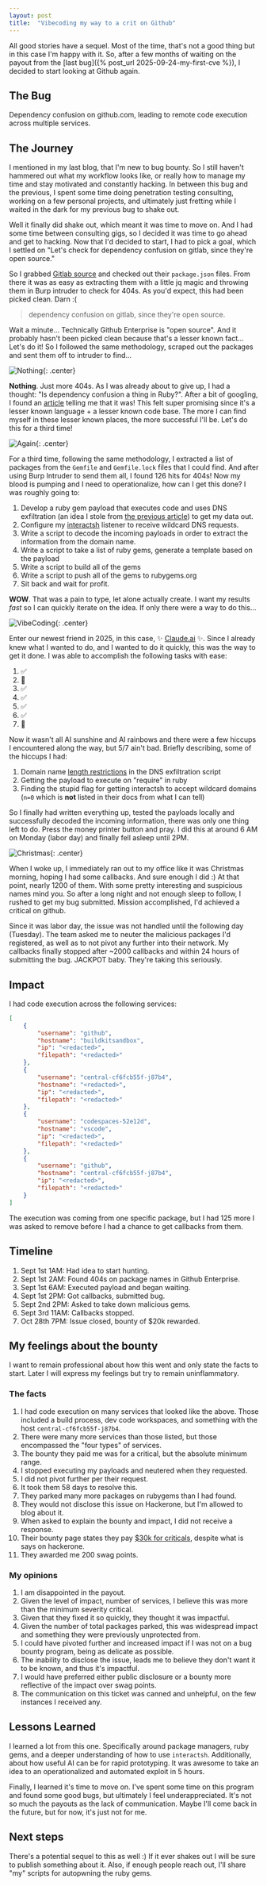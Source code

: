 ```yaml
---
layout: post
title:  "Vibecoding my way to a crit on Github"
---
```


All good stories have a sequel. Most of the time, that's not a good thing but in this case I'm happy with it. So, after a few months of waiting on the payout from the [last bug]({% post_url 2025-09-24-my-first-cve %}), I decided to start looking at Github again.

## The Bug

Dependency confusion on github.com, leading to remote code execution across multiple services.

## The Journey

I mentioned in my last blog, that I'm new to bug bounty. So I still haven't hammered out what my workflow looks like, or really how to manage my time and stay motivated and constantly hacking. In between this bug and the previous, I spent some time doing penetration testing consulting, working on a few personal projects, and ultimately just fretting while I waited in the dark for my previous bug to shake out.

Well it finally did shake out, which meant it was time to move on. And I had some time between consulting gigs, so I decided it was time to go ahead and get to hacking. Now that I'd decided to start, I had to pick a goal, which I settled on "Let's check for dependency confusion on gitlab, since they're open source."

So I grabbed [Gitlab source](https://gitlab.com/rluna-gitlab/gitlab-ce) and checked out their `package.json` files. From there it was as easy as extracting them with a little jq magic and throwing them in Burp intruder to check for 404s. As you'd expect, this had been picked clean. Darn :(

> dependency confusion on gitlab, since they're open source.

Wait a minute... Technically Github Enterprise is "open source". And it probably hasn't been picked clean because that's a lesser known fact... Let's do it! So I followed the same methodology, scraped out the packages and sent them off to intruder to find...

![Nothing](/images/nothing.gif){: .center}

**Nothing**. Just more 404s. As I was already about to give up, I had a thought: "Is dependency confusion a thing in Ruby?". After a bit of googling, I found an [article](https://medium.com/@alex.birsan/dependency-confusion-4a5d60fec610) telling me that it was! This felt super promising since it's a lesser known language + a lesser known code base. The more I can find myself in these lesser known places, the more successful I'll be. Let's do this for a third time!

![Again](/images/again.gif){: .center}

For a third time, following the same methodology, I extracted a list of packages from the `Gemfile` and `Gemfile.lock` files that I could find. And after using Burp Intruder to send them all, I found 126 hits for 404s! Now my blood is pumping and I need to operationalize, how can I get this done? I was roughly going to:

1. Develop a ruby gem payload that executes code and uses DNS exfiltration (an idea I stole from [the previous article](https://medium.com/@alex.birsan/dependency-confusion-4a5d60fec610)) to get my data out.
1. Configure my [interactsh](https://github.com/projectdiscovery/interactsh) listener to receive wildcard DNS requests.
1. Write a script to decode the incoming payloads in order to extract the information from the domain name.
1. Write a script to take a list of ruby gems, generate a template based on the payload
1. Write a script to build all of the gems
1. Write a script to push all of the gems to rubygems.org
1. Sit back and wait for profit.


**WOW**. That was a pain to type, let alone actually create. I want my results *fast* so I can quickly iterate on the idea. If only there were a way to do this...

![VibeCoding](/images/ai.png){: .center}

Enter our newest friend in 2025, in this case, ✨ [Claude.ai](https://claude.ai/) ✨. Since I already knew what I wanted to do, and I wanted to do it quickly, this was the way to get it done. I was able to accomplish the following tasks with ease:

1. ✅
1. 🛑
1. ✅
1. ✅
1. ✅
1. ✅
1. 🛑

Now it wasn't all AI sunshine and AI rainbows and there were a few hiccups I encountered along the way, but 5/7 ain't bad. Briefly describing, some of the hiccups I had:

1. Domain name [length restrictions](https://superuser.com/questions/1843857/what-is-the-maximum-length-of-a-domain-name) in the DNS exfiltration script
1. Getting the payload to execute on "require" in ruby
1. Finding the stupid flag for getting interactsh to accept wildcard domains (`n=0` which is **not** listed in their docs from what I can tell)

So I finally had written everything up, tested the payloads locally and successfully decoded the incoming information, there was only one thing left to do. Press the money printer button and pray. I did this at around 6 AM on Monday (labor day) and finally fell asleep until 2PM. 

![Christmas](/images/christmas.gif){: .center}

When I woke up, I immediately ran out to my office like it was Christmas morning, hoping I had some callbacks. And sure enough I did :) At that point, nearly 1200 of them. With some pretty interesting and suspicious names mind you. So after a long night and not enough sleep to follow, I rushed to get my bug submitted. Mission accomplished, I'd achieved a critical on github.

Since it was labor day, the issue was not handled until the following day (Tuesday). The team asked me to neuter the malicious packages I'd registered, as well as to not pivot any further into their network. My callbacks finally stopped after ~2000 callbacks and within 24 hours of submitting the bug. JACKPOT baby. They're taking this seriously.

## Impact

I had code execution across the following services:

```json
[
    {
        "username": "github", 
        "hostname": "buildkitsandbox", 
        "ip": "<redacted>", 
        "filepath": "<redacted>"
    },
    {
        "username": "central-cf6fcb55f-j87b4", 
        "hostname": "<redacted>", 
        "ip": "<redacted>", 
        "filepath": "<redacted>"
    },
    {
        "username": "codespaces-52e12d", 
        "hostname": "vscode", 
        "ip": "<redacted>", 
        "filepath": "<redacted>"
    },
    {
        "username": "github", 
        "hostname": "central-cf6fcb55f-j87b4", 
        "ip": "<redacted>", 
        "filepath": "<redacted>"
    }
]
```

The execution was coming from one specific package, but I had 125 more I was asked to remove before I had a chance to get callbacks from them.

## Timeline

1. Sept 1st 1AM: Had idea to start hunting.
1. Sept 1st 2AM: Found 404s on package names in Github Enterprise.
1. Sept 1st 6AM: Executed payload and began waiting.
1. Sept 1st 2PM: Got callbacks, submitted bug.
1. Sept 2nd 2PM: Asked to take down malicious gems.
1. Sept 3rd 11AM: Callbacks stopped.
1. Oct 28th 7PM: Issue closed, bounty of $20k rewarded.

## My feelings about the bounty

I want to remain professional about how this went and only state the facts to start. Later I will express my feelings but try to remain uninflammatory.

### The facts

1. I had code execution on many services that looked like the above. Those included a build process, dev code workspaces, and something with the host `central-cf6fcb55f-j87b4`.
1. There were many more services than those listed, but those encompassed the "four types" of services.
1. The bounty they paid me was for a critical, but the absolute minimum range.
1. I stopped executing my payloads and neutered when they requested.
1. I did not pivot further per their request.
1. It took them 58 days to resolve this.
1. They parked many more packages on rubygems than I had found.
1. They would not disclose this issue on Hackerone, but I'm allowed to blog about it.
1. When asked to explain the bounty and impact, I did not receive a response.
1. Their bounty page states they pay [$30k for criticals](https://bounty.github.com/#:~:text=Critical%20severity%20issues%20present%20a%20direct), despite what is says on hackerone.
1. They awarded me 200 swag points.

### My opinions
1. I am disappointed in the payout.
1. Given the level of impact, number of services, I believe this was more than the minimum severity critical.
1. Given that they fixed it so quickly, they thought it was impactful.
1. Given the number of total packages parked, this was widespread impact and something they were previously unprotected from.
1. I could have pivoted further and increased impact if I was not on a bug bounty program, being as delicate as possible.
1. The inability to disclose the issue, leads me to believe they don't want it to be known, and thus it's impactful.
1. I would have preferred either public disclosure or a bounty more reflective of the impact over swag points.
1. The communication on this ticket was canned and unhelpful, on the few instances I received any.

## Lessons Learned

I learned a lot from this one. Specifically around package managers, ruby gems, and a deeper understanding of how to use `interactsh`. Additionally, about how useful AI can be for rapid prototyping. It was awesome to take an idea to an operationalized and automated exploit in 5 hours.

Finally, I learned it's time to move on. I've spent some time on this program and found some good bugs, but ultimately I feel underappreciated. It's not so much the payouts as the lack of communication. Maybe I'll come back in the future, but for now, it's just not for me.

## Next steps

There's a potential sequel to this as well :) If it ever shakes out I will be sure to publish something about it. Also, if enough people reach out, I'll share "my" scripts for autopwning the ruby gems.
